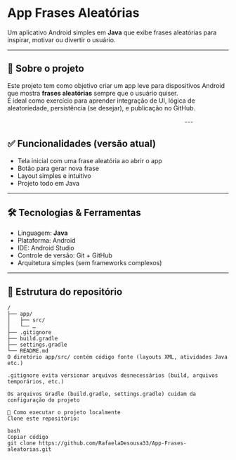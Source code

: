 # App Frases Aleatórias

Um aplicativo Android simples em **Java** que exibe frases aleatórias para inspirar, motivar ou divertir o usuário.

---

## 📌 Sobre o projeto

Este projeto tem como objetivo criar um app leve para dispositivos Android que mostra **frases aleatórias** sempre que o usuário quiser.  
É ideal como exercício para aprender integração de UI, lógica de aleatoriedade, persistência (se desejar), e publicação no GitHub.

<img scr ="./fotoFrasesAleatoriaApp.png " width="400px"/>
---

## ✅ Funcionalidades (versão atual)

- Tela inicial com uma frase aleatória ao abrir o app  
- Botão para gerar nova frase  
- Layout simples e intuitivo  
- Projeto todo em Java

---

## 🛠️ Tecnologias & Ferramentas

- Linguagem: **Java**  
- Plataforma: Android  
- IDE: Android Studio  
- Controle de versão: Git + GitHub  
- Arquitetura simples (sem frameworks complexos)

---

## 📂 Estrutura do repositório

```text
/
├── app/  
│   ├── src/  
│   └── …  
├── .gitignore  
├── build.gradle  
├── settings.gradle  
└── README.md
O diretório app/src/ contém código fonte (layouts XML, atividades Java etc.)

.gitignore evita versionar arquivos desnecessários (build, arquivos temporários, etc.)

Os arquivos Gradle (build.gradle, settings.gradle) cuidam da configuração do projeto

🚀 Como executar o projeto localmente
Clone este repositório:

bash
Copiar código
git clone https://github.com/RafaelaDesousa33/App-Frases-aleatorias.git




